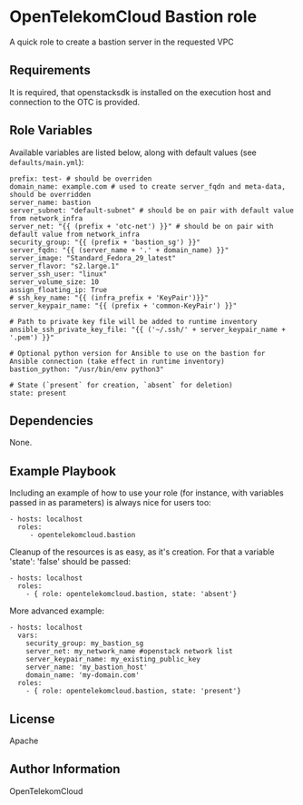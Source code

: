 OpenTelekomCloud Bastion role
=============================

A quick role to create a bastion server in the requested VPC

Requirements
------------

It is required, that openstacksdk is installed on the execution host and connection to the OTC is provided.

Role Variables
--------------

Available variables are listed below, along with default values (see `defaults/main.yml`):

    prefix: test- # should be overriden
    domain_name: example.com # used to create server_fqdn and meta-data, should be overridden
    server_name: bastion
    server_subnet: "default-subnet" # should be on pair with default value from network_infra
    server_net: "{{ (prefix + 'otc-net') }}" # should be on pair with default value from network_infra
    security_group: "{{ (prefix + 'bastion_sg') }}"
    server_fqdn: "{{ (server_name + '.' + domain_name) }}"
    server_image: "Standard_Fedora_29_latest"
    server_flavor: "s2.large.1"
    server_ssh_user: "linux"
    server_volume_size: 10
    assign_floating_ip: True
    # ssh_key_name: "{{ (infra_prefix + 'KeyPair')}}"
    server_keypair_name: "{{ (prefix + 'common-KeyPair') }}"
    
    # Path to private key file will be added to runtime inventory
    ansible_ssh_private_key_file: "{{ ('~/.ssh/' + server_keypair_name + '.pem') }}"
    
    # Optional python version for Ansible to use on the bastion for Ansible connection (take effect in runtime inventory)
    bastion_python: "/usr/bin/env python3"

    # State (`present` for creation, `absent` for deletion)
    state: present


Dependencies
------------

None.

Example Playbook
----------------

Including an example of how to use your role (for instance, with variables passed in as parameters) is always nice for users too:

    - hosts: localhost
      roles:
         - opentelekomcloud.bastion

Cleanup of the resources is as easy, as it's creation. For that a variable 'state': 'false' should be passed:

    - hosts: localhost
      roles:
        - { role: opentelekomcloud.bastion, state: 'absent'}

More advanced example:

    - hosts: localhost
      vars:
        security_group: my_bastion_sg
        server_net: my_network_name #openstack network list
        server_keypair_name: my_existing_public_key
        server_name: 'my_bastion_host'
        domain_name: 'my-domain.com'
      roles:
        - { role: opentelekomcloud.bastion, state: 'present'}


License
-------

Apache


Author Information
------------------

OpenTelekomCloud
